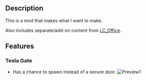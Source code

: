 ## Description

This is a mod that makes what I want to make.

Also includes separate/add-on content from [LC_Office](https://thunderstore.io/c/lethal-company/p/Piggy/LC_Office/).

## Features

### Tesla Gate
- Has a chance to spawn instead of a secure door.
![Preview1](https://i.imgur.com/hvGazNs.png)
